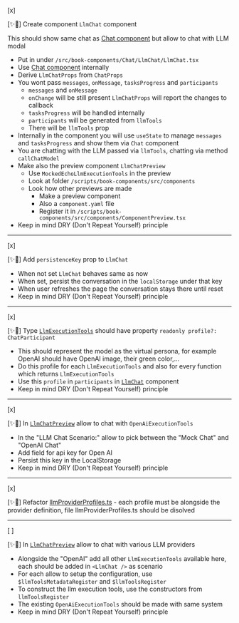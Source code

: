 [x]

[✨💞] Create component `LlmChat` component

This should show same chat as [Chat component](/src/book-components/Chat/Chat/Chat.tsx) but allow to chat with LLM modal

-   Put in under `/src/book-components/Chat/LlmChat/LlmChat.tsx`
-   Use [Chat component](/src/book-components/Chat/Chat/Chat.tsx) internally
-   Derive `LlmChatProps` from `ChatProps`
-   You wont pass `messages`, `onMessage`, `tasksProgress` and `participants`
    -   `messages` and `onMessage`
    -   `onChange` will be still present `LlmChatProps` will report the changes to callback
    -   `tasksProgress` will be handled internally
    -   `participants` will be generated from `llmTools`
    -   There will be `llmTools` prop
-   Internally in the component you will use `useState` to manage `messages` and `tasksProgress` and show them via `Chat` component
-   You are chatting with the LLM passed via `llmTools`, chatting via method `callChatModel`
-   Make also the preview component `LlmChatPreview`
    -   Use `MockedEchoLlmExecutionTools` in the preview
    -   Look at folder `/scripts/book-components/src/components`
    -   Look how other previews are made
        -   Make a preview component
        -   Also a `component.yaml` file
        -   Register it in `/scripts/book-components/src/components/ComponentPreview.tsx`
-   Keep in mind DRY (Don't Repeat Yourself) principle

---

[x]

[✨💞] Add `persistenceKey` prop to `LlmChat`

-   When not set `LlmChat` behaves same as now
-   When set, persist the conversation in the `localStorage` under that key
-   When user refreshes the page the conversation stays there until reset
-   Keep in mind DRY (Don't Repeat Yourself) principle

---

[x]

[✨💞] Type [`LlmExecutionTools`](/src/execution/LlmExecutionTools.ts) should have property `readonly profile?: ChatParticipant`

-   This should represent the model as the virtual persona, for example OpenAI should have OpenAI image, their green color,...
-   Do this profile for each `LlmExecutionTools` and also for every function which returns `LlmExecutionTools`
-   Use this `profile` in `participants` in [`LlmChat`](/src/book-components/Chat/LlmChat/LlmChat.tsx) component
-   Keep in mind DRY (Don't Repeat Yourself) principle

---

[x]

[✨💞] In [`LlmChatPreview`](/scripts/book-components/src/components/llm-chat/LlmChatPreview.tsx) allow to chat with `OpenAiExecutionTools`

-   In the "LLM Chat Scenario:" allow to pick between the "Mock Chat" and "OpenAI Chat"
-   Add field for api key for Open AI
-   Persist this key in the LocalStorage
-   Keep in mind DRY (Don't Repeat Yourself) principle

---

[x]

[✨💞] Refactor [llmProviderProfiles.ts](/src/llm-providers/_common/profiles/llmProviderProfiles.ts) - each profile must be alongside the provider definition, file llmProviderProfiles.ts should be disolved



---

[ ]

[✨💞] In [`LlmChatPreview`](/scripts/book-components/src/components/llm-chat/LlmChatPreview.tsx) allow to chat with various LLM providers

-   Alongside the "OpenAI" add all other `LlmExecutionTools` available here, each should be added in `<LlmChat />` as scenario
-   For each allow to setup the configuration, use `$llmToolsMetadataRegister` and `$llmToolsRegister`
-   To construct the llm execution tools, use the constructors from `llmToolsRegister`
-   The existing `OpenAiExecutionTools` should be made with same system
-   Keep in mind DRY (Don't Repeat Yourself) principle

